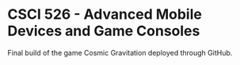 

# CSCI 526 - Advanced Mobile Devices and Game Consoles 
Final build of the game Cosmic Gravitation deployed through GitHub.

